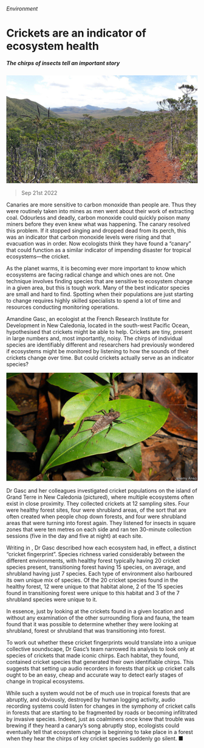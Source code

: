 ###### Environment

# Crickets are an indicator of ecosystem health 

##### The chirps of insects tell an important story 

![image](images/20220924_STP504.jpg) 

> Sep 21st 2022 

Canaries are more sensitive to carbon monoxide than people are. Thus they were routinely taken into mines as men went about their work of extracting coal. Odourless and deadly, carbon monoxide could quickly poison many miners before they even knew what was happening. The canary resolved this problem. If it stopped singing and dropped dead from its perch, this was an indicator that carbon monoxide levels were rising and that evacuation was in order. Now ecologists think they have found a “canary” that could function as a similar indicator of impending disaster for tropical ecosystems—the cricket.

As the planet warms, it is becoming ever more important to know which ecosystems are facing radical change and which ones are not. One technique involves finding species that are sensitive to ecosystem change in a given area, but this is tough work. Many of the best indicator species are small and hard to find. Spotting when their populations are just starting to change requires highly skilled specialists to spend a lot of time and resources conducting monitoring operations.

Amandine Gasc, an ecologist at the French Research Institute for Development in New Caledonia, located in the south-west Pacific Ocean, hypothesised that crickets might be able to help. Crickets are tiny, present in large numbers and, most importantly, noisy. The chirps of individual species are identifiably different and researchers had previously wondered if ecosystems might be monitored by listening to how the sounds of their crickets change over time. But could crickets actually serve as an indicator species?

![image](images/20220924_STP505.jpg) 


Dr Gasc and her colleagues investigated cricket populations on the island of Grand Terre in New Caledonia (pictured), where multiple ecosystems often exist in close proximity. They collected crickets at 12 sampling sites. Four were healthy forest sites, four were shrubland areas, of the sort that are often created when people chop down forests, and four were shrubland areas that were turning into forest again. They listened for insects in square zones that were ten metres on each side and ran ten 30-minute collection sessions (five in the day and five at night) at each site.

Writing in , Dr Gasc described how each ecosystem had, in effect, a distinct “cricket fingerprint”. Species richness varied considerably between the different environments, with healthy forest typically having 20 cricket species present, transitioning forest having 15 species, on average, and shrubland having just 7 species. Each type of environment also harboured its own unique mix of species. Of the 20 cricket species found in the healthy forest, 12 were unique to that habitat alone, 2 of the 15 species found in transitioning forest were unique to this habitat and 3 of the 7 shrubland species were unique to it.

In essence, just by looking at the crickets found in a given location and without any examination of the other surrounding flora and fauna, the team found that it was possible to determine whether they were looking at shrubland, forest or shrubland that was transitioning into forest.

To work out whether these cricket fingerprints would translate into a unique collective soundscape, Dr Gasc’s team narrowed its analysis to look only at species of crickets that made iconic chirps. Each habitat, they found, contained cricket species that generated their own identifiable chirps. This suggests that setting up audio recorders in forests that pick up cricket calls ought to be an easy, cheap and accurate way to detect early stages of change in tropical ecosystems.

While such a system would not be of much use in tropical forests that are abruptly, and obviously, destroyed by human logging activity, audio recording systems could listen for changes in the symphony of cricket calls in forests that are starting to be fragmented by roads or becoming infiltrated by invasive species. Indeed, just as coalminers once knew that trouble was brewing if they heard a canary’s song abruptly stop, ecologists could eventually tell that ecosystem change is beginning to take place in a forest when they hear the chirps of key cricket species suddenly go silent. ■



